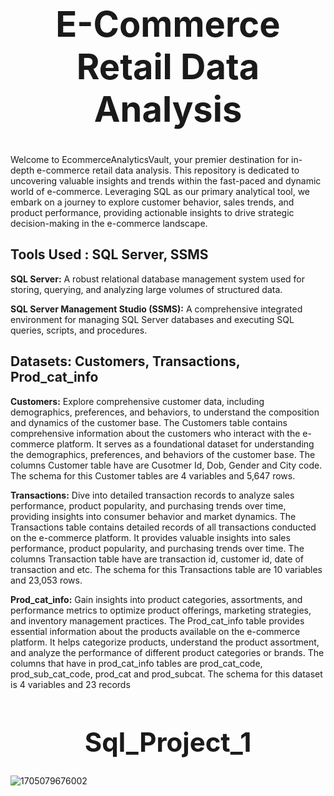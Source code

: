 # <div align="center"> <h1> E-Commerce Retail Data Analysis </h1> </div>
Welcome to EcommerceAnalyticsVault, your premier destination for in-depth e-commerce retail data analysis. This repository is dedicated to uncovering valuable insights and trends within the fast-paced and dynamic world of e-commerce. Leveraging SQL as our primary analytical tool, we embark on a journey to explore customer behavior, sales trends, and product performance, providing actionable insights to drive strategic decision-making in the e-commerce landscape. 

## Tools Used : SQL Server, SSMS
**SQL Server:** A robust relational database management system used for storing, querying, and analyzing large volumes of structured data.

**SQL Server Management Studio (SSMS):** A comprehensive integrated environment for managing SQL Server databases and executing SQL queries, scripts, and procedures.

## Datasets: Customers, Transactions, Prod_cat_info

**Customers:**
Explore comprehensive customer data, including demographics, preferences, and behaviors, to understand the composition and dynamics of the customer base. The Customers table contains comprehensive information about the customers who interact with the e-commerce platform. It serves as a foundational dataset for understanding the demographics, preferences, and behaviors of the customer base. The columns Customer table have are Cusotmer Id, Dob, Gender and City code. The schema for this Customer tables are 4 variables and 5,647 rows.

**Transactions:**
Dive into detailed transaction records to analyze sales performance, product popularity, and purchasing trends over time, providing insights into consumer behavior and market dynamics. The Transactions table contains detailed records of all transactions conducted on the e-commerce platform. It provides valuable insights into sales performance, product popularity, and purchasing trends over time. The columns Transaction table have are transaction id, customer id, date of transaction and etc. The schema for this Transactions table are 10 variables and 23,053 rows.

**Prod_cat_info:**
Gain insights into product categories, assortments, and performance metrics to optimize product offerings, marketing strategies, and inventory management practices. The Prod_cat_info table provides essential information about the products available on the e-commerce platform. It helps categorize products, understand the product assortment, and analyze the performance of different product categories or brands. The columns that have in prod_cat_info tables are prod_cat_code, prod_sub_cat_code, prod_cat and prod_subcat. The schema for this dataset is 4 variables and 23 records

## <div align="center"> <h1> Sql_Project_1 </h1> </div>

![1705079676002](https://github.com/Swagath123Koyada/EcommerceAnalyticsVault/assets/164196153/b2c7ba50-0ce9-4be5-9a3f-3c564e0b132b)
